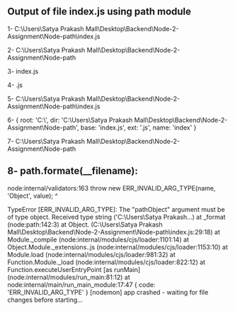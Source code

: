 
 ## Output of file index.js using path module

 1- C:\Users\Satya Prakash Mall\Desktop\Backend\Node-2-Assignment\Node-path\index.js

2- C:\Users\Satya Prakash Mall\Desktop\Backend\Node-2-Assignment\Node-path

3- index.js

4- .js

5- C:\Users\Satya Prakash Mall\Desktop\Backend\Node-2-Assignment\Node-path\index.js

6- {
  root: 'C:\\',
  dir: 'C:\\Users\\Satya Prakash Mall\\Desktop\\Backend\\Node-2-Assignment\\Node-path',
  base: 'index.js',
  ext: '.js',
  name: 'index'
}

7- C:\Users\Satya Prakash Mall\Desktop\Backend\Node-2-Assignment\Node-path

## 8- path.formate(__filename): 
node:internal/validators:163
      throw new ERR_INVALID_ARG_TYPE(name, 'Object', value);
      ^

TypeError [ERR_INVALID_ARG_TYPE]: The "pathObject" argument must be of type object. Received type string ('C:\\Users\\Satya Prakash...)
    at _format (node:path:142:3)
    at Object.<anonymous> (C:\Users\Satya Prakash Mall\Desktop\Backend\Node-2-Assignment\Node-path\index.js:29:18)
    at Module._compile (node:internal/modules/cjs/loader:1101:14)
    at Object.Module._extensions..js (node:internal/modules/cjs/loader:1153:10)
    at Module.load (node:internal/modules/cjs/loader:981:32)
    at Function.Module._load (node:internal/modules/cjs/loader:822:12)
    at Function.executeUserEntryPoint [as runMain] (node:internal/modules/run_main:81:12)
    at node:internal/main/run_main_module:17:47 {
  code: 'ERR_INVALID_ARG_TYPE'
}
[nodemon] app crashed - waiting for file changes before starting...